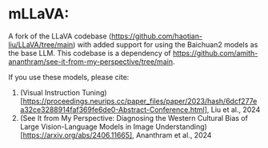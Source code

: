 # mLLaVA:  

A fork of the LLaVA codebase (https://github.com/haotian-liu/LLaVA/tree/main) with added support for using the Baichuan2 models as the base LLM.  This codebase is a dependency of https://github.com/amith-ananthram/see-it-from-my-perspective/tree/main. 

If you use these models, please cite:

1) (Visual Instruction Tuning)[https://proceedings.neurips.cc/paper_files/paper/2023/hash/6dcf277ea32ce3288914faf369fe6de0-Abstract-Conference.html], Liu et al., 2024
2) (See It from My Perspective: Diagnosing the Western Cultural Bias of Large Vision-Language Models in Image Understanding)[https://arxiv.org/abs/2406.11665], Ananthram et al., 2024 
